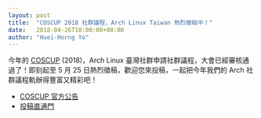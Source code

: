```yaml
---
layout: post
title:  "COSCUP 2018 社群議程，Arch Linux Taiwan 熱烈徵稿中！"
date:   2018-04-26T10:00:00+08:00
author: "Huei-Horng Yo"
---
```


今年的 [COSCUP](https://2018.coscup.org/) (2018)，Arch Linux 臺灣社群申請社群議程，大會已經審核通過了！即刻起至 5 月 25 日熱烈徵稿，歡迎您來投稿，一起把今年我們的 Arch 社群議程軌辦得豐富又精彩吧！

* [COSCUP 官方公告](http://blog.coscup.org/2018/04/coscup-2018-cfp-is-open.html)
* [投稿直通門](https://docs.google.com/forms/d/e/1FAIpQLSfKnffsc_Ke2ZEP3fInJkAwEzXFUM24HZ7dYYluoGLmHMQjZw/viewform)